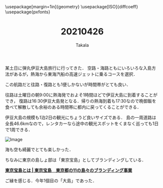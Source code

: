 ﻿---
title: 20210426
yesterday: 20210425
tomorrow: 20210427
days: 486
author: Takala
header-includes:
  - \usepackage[margin=1in]{geometry}
  - \usepackage[ISO]{diffcoeff}
  - \usepackage{pxfonts}
---



某土日に弾丸伊豆大島旅行に行ってきた．
空路・海路ともにいろいろな入島方法があるが，熱海から東海汽船の高速ジェットに乗るコースを選択．



この航路だと往路・復路とも1便しかないが時間帯がとても良い．


往路は土曜日の朝9:00に熱海発でおよそ1時間ほどで伊豆大島に到着することができ，
復路は16:30伊豆大島発となる．帰りの熱海到着も17:30なので晩御飯を食べて解散しても余裕のある時間帯に都内に戻ってくることができる．




伊豆大島の規模も1泊2日の観光にちょうど良いサイズである．
島の一周道路は全長46.6kmなので，レンタカーなら途中の観光スポットをくまなく巡っても1日で1周できる．



![Image](https://i.imgur.com/DNKgzRs.jpg)



海も空も綺麗でとても楽しかった．



ちなみに東京の島しょ部は「東京宝島」としてブランディングしている．


**[東京宝島とは | 東京宝島　東京都の11の島々のブランディング事業](https://www.t-treasureislands.metro.tokyo.lg.jp/about/)**



ご縁を感じる．今年1個目の「大島」であった．

